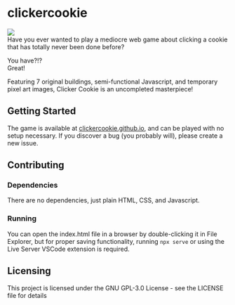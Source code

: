 # clickercookie
![](https://fifthtundrag.github.io/junk/cc-readme-firstimage.png) <br>
Have you ever wanted to play a mediocre web game about clicking a cookie that has totally never been done before?

You have?!? <br>
Great!

Featuring 7 original buildings, semi-functional Javascript, and temporary pixel art images, Clicker Cookie is an uncompleted masterpiece!

## Getting Started
The game is available at [clickercookie.github.io](https://clickercookie.github.io), and can be played with no setup necessary. If you discover a bug (you probably will), please create a new issue.

## Contributing
### Dependencies
There are no dependencies, just plain HTML, CSS, and Javascript.
### Running
You can open the index.html file in a browser by double-clicking it in File Explorer, but for proper saving functionality, running `npx serve` or using the Live Server VSCode extension is required.

## Licensing
This project is licensed under the GNU GPL-3.0 License - see the LICENSE file for details
